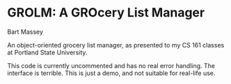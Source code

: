 # GROLM: A GROcery List Manager
Bart Massey

An object-oriented grocery list manager, as presented to my
CS 161 classes at Portland State University.

This code is currently uncommented and has no real error
handling. The interface is terrible. This is just a demo,
and not suitable for real-life use.
